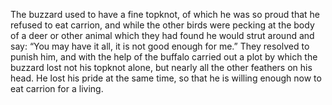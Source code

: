 The buzzard used to have a fine topknot, of which he was so proud that he refused to eat carrion, and while the other birds were pecking at the body of a deer or other animal which they had found he would strut around and say: “You may have it all, it is not good enough for me.” They resolved to punish him, and with the help of the buffalo carried out a plot by which the buzzard lost not his topknot alone, but nearly all the other feathers on his head. He lost his pride at the same time, so that he is willing enough now to eat carrion for a living.
